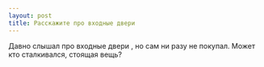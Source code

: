 ```yaml
---
layout: post 
title: Расскажите про входные двери 
--- 
```

Давно слышал про входные двери , но сам ни разу не покупал. Может кто сталкивался, стоящая вещь?